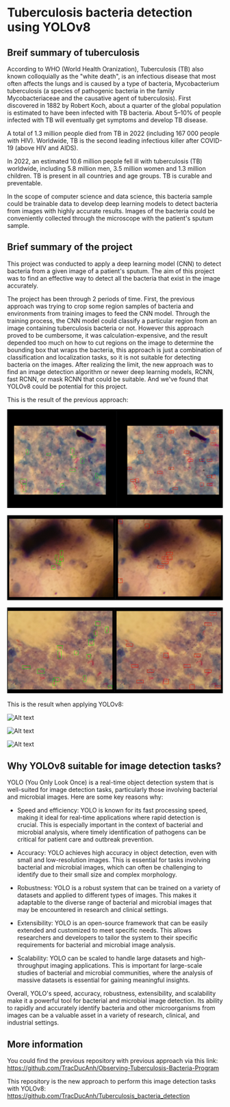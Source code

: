 # Tuberculosis bacteria detection using YOLOv8

## Breif summary of tuberculosis

According to WHO (World Health Oranization), Tuberculosis (TB) also known colloquially as the "white death", is an infectious disease that most often affects the lungs and is caused by a type of bacteria, Mycobacterium tuberculosis (a species of pathogenic bacteria in the family Mycobacteriaceae and the causative agent of tuberculosis). First discovered in 1882 by Robert Koch, about a quarter of the global population is estimated to have been infected with TB bacteria. About 5–10% of people infected with TB will eventually get symptoms and develop TB disease.

A total of 1.3 million people died from TB in 2022 (including 167 000 people with HIV). Worldwide, TB is the second leading infectious killer after COVID-19 (above HIV and AIDS).

In 2022, an estimated 10.6 million people fell ill with tuberculosis (TB) worldwide, including 5.8 million men, 3.5 million women and 1.3 million children. TB is present in all countries and age groups. TB is curable and preventable.

In the scope of computer science and data science, this bacteria sample could be trainable data to develop deep learning models to detect bacteria from images with highly accurate results. Images of the bacteria could be conveniently collected through the microscope with the patient's sputum sample.

## Brief summary of the project

This project was conducted to apply a deep learning model (CNN) to detect bacteria from a given image of a patient's sputum. The aim of this project was to find an effective way to detect all the bacteria that exist in the image accurately.

The project has been through 2 periods of time. First, the previous approach was trying to crop some region samples of bacteria and environments from training images to feed the CNN model. Through the training process, the CNN model could classify a particular region from an image containing tuberculosis bacteria or not. However this approach proved to be cumbersome, it was calculation-expensive, and the result depended too much on how to cut regions on the image to determine the bounding box that wraps the bacteria, this approach is just a combination of classification and localization tasks, so it is not suitable for detecting bacteria on the images. After realizing the limit, the new approach was to find an image detection algorithm or newer deep learning models, RCNN, fast RCNN, or mask RCNN that could be suitable. And we've found that YOLOv8 could be potential for this project.

This is the result of the previous approach:

![Alt text](previous_result1.png "previous result")

![Alt text](previous_result2.png "previous result")

![Alt text](previous_result3.png "previous result")

This is the result when applying YOLOv8:

![Alt text](yolot1.png "yolo")

![Alt text](yolot2.png "yolo")

![Alt text](yolot3.png "yolo")


## Why YOLOv8 suitable for image detection tasks?

YOLO (You Only Look Once) is a real-time object detection system that is well-suited for image detection tasks, particularly those involving bacterial and microbial images. Here are some key reasons why:

- Speed and efficiency: YOLO is known for its fast processing speed, making it ideal for real-time applications where rapid detection is crucial. This is especially important in the context of bacterial and microbial analysis, where timely identification of pathogens can be critical for patient care and outbreak prevention.

- Accuracy: YOLO achieves high accuracy in object detection, even with small and low-resolution images. This is essential for tasks involving bacterial and microbial images, which can often be challenging to identify due to their small size and complex morphology.

- Robustness: YOLO is a robust system that can be trained on a variety of datasets and applied to different types of images. This makes it adaptable to the diverse range of bacterial and microbial images that may be encountered in research and clinical settings.

- Extensibility: YOLO is an open-source framework that can be easily extended and customized to meet specific needs. This allows researchers and developers to tailor the system to their specific requirements for bacterial and microbial image analysis.

- Scalability: YOLO can be scaled to handle large datasets and high-throughput imaging applications. This is important for large-scale studies of bacterial and microbial communities, where the analysis of massive datasets is essential for gaining meaningful insights.

Overall, YOLO's speed, accuracy, robustness, extensibility, and scalability make it a powerful tool for bacterial and microbial image detection. Its ability to rapidly and accurately identify bacteria and other microorganisms from images can be a valuable asset in a variety of research, clinical, and industrial settings.

## More information

You could find the previous repository with previous approach via this link: https://github.com/TracDucAnh/Observing-Tuberculosis-Bacteria-Program

This repository is the new approach to perform this image detection tasks with YOLOv8: https://github.com/TracDucAnh/Tuberculosis_bacteria_detection